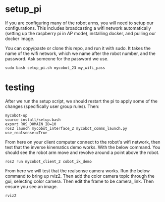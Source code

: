 # setup_pi
If you are configuring many of the robot arms, you will need to setup our configurations. This includes broadcasting a wifi network automatically (setting up the raspberry pi in AP mode), installing docker, and pulling our docker image.

You can copy/paste or clone this repo, and run it with sudo. It takes the name of the wifi network, which we name after the robot number, and the password. Ask someone for the password we use.
```
sudo bash setup_pi.sh mycobot_23 my_wifi_pass
```

# testing
After we run the setup script, we should restart the pi to apply some of the changes (specifically user group rules). Then:

```
mycobot-up
source install/setup.bash
export ROS_DOMAIN_ID=10
ros2 launch mycobot_interface_2 mycobot_comms_launch.py use_realsense:=True
```

From here on your client computer connect to the robot's wifi network, then test that the inverse kinematics demo works. With the below command. You should see the robot arm move and revolve around a point above the robot.
```
ros2 run mycobot_client_2 cobot_ik_demo
```

From here we will test that the realsense camera works. Run the below command to bring up rviz2. Then add the color camera topic through the gui, selecting color camera. Then edit the frame to be camera_link. Then ensure you see an image.
```
rviz2
```